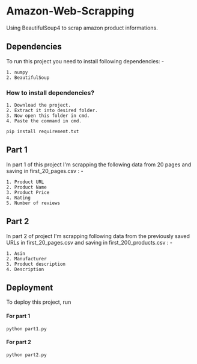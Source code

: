 
# Amazon-Web-Scrapping
Using BeautifulSoup4 to scrap amazon product informations.




## Dependencies
To run this project you need to install following dependencies: -

    1. numpy
    2. BeautifulSoup

### How to install dependencies?

    1. Download the project.
    2. Extract it into desired folder.
    3. Now open this folder in cmd.
    4. Paste the command in cmd.

```
pip install requirement.txt
````

## Part 1
In part 1 of this project I'm scrapping the following data from 20 pages and saving in first_20_pages.csv : -

    1. Product URL
    2. Product Name
    3. Product Price
    4. Rating
    5. Number of reviews
## Part 2
In part 2 of project I'm scrapping following data from the previously saved URLs in first_20_pages.csv and saving in first_200_products.csv : -

    1. Asin
    2. Manufacturer
    3. Product description
    4. Description
## Deployment

To deploy this project, run

#### For part 1
```
python part1.py
```

#### For part 2
```
python part2.py
```

